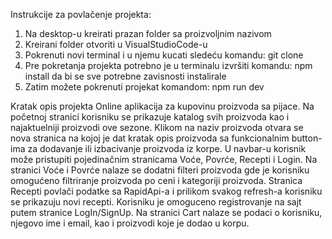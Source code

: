 Instrukcije za povlačenje projekta:
1. Na desktop-u kreirati prazan folder sa proizvoljnim nazivom
2. Kreirani folder otvoriti u VisualStudioCode-u
3. Pokrenuti novi terminal i u njemu kucati sledeću komandu:
    git clone 
4. Pre pokretanja projekta potrebno je u terminalu izvršiti komandu: npm install da bi se sve potrebne zavisnosti instalirale
5. Zatim možete pokrenuti projekat komandom: npm run dev

Kratak opis projekta
Online aplikacija za kupovinu proizvoda sa pijace. Na početnoj stranici korisniku se prikazuje katalog svih proizvoda kao i najaktuelniji proizvodi ove sezone. Klikom na naziv proizvoda otvara se nova stranica na kojoj je dat kratak opis proizvoda sa funkcionalnim button-ima za dodavanje ili izbacivanje proizvoda iz korpe. U navbar-u korisnik može pristupiti pojedinačnim stranicama Voće, Povrće, Recepti i Login. Na stranici Voće i Povrće nalaze se dodatni filteri proizvoda gde je korisniku omogućeno filtriranje proizvoda po ceni i kategoriji proizvoda. Stranica Recepti povlači podatke sa RapidApi-a i prilikom svakog refresh-a korisniku se prikazuju novi recepti. Korisniku je omoguceno registrovanje na sajt putem stranice LogIn/SignUp. Na stranici Cart nalaze se podaci o korisniku, njegovo ime i email, kao i proizvodi koje je dodao u korpu.
